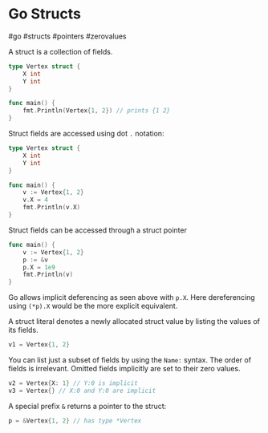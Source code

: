 # Go Structs
#go #structs #pointers #zerovalues

A struct is a collection of fields.
```go
type Vertex struct {
	X int
	Y int
}

func main() {
	fmt.Println(Vertex{1, 2}) // prints {1 2}
}
```

Struct fields are accessed using dot `.` notation:
```go
type Vertex struct {
	X int
	Y int
}

func main() {
	v := Vertex{1, 2}
	v.X = 4
	fmt.Println(v.X)
}
```

Struct fields can be accessed through a struct pointer
```go
func main() {
	v := Vertex{1, 2}
	p := &v
	p.X = 1e9
	fmt.Println(v)
}
```
Go allows implicit deferencing as seen above with `p.X`.
Here dereferencing using `(*p).X` would be the more explicit equivalent.

A struct literal denotes a newly allocated struct value
by listing the values of its fields.
```go
v1 = Vertex{1, 2}
```

You can list just a subset of fields by using the `Name:` syntax.
The order of fields is irrelevant.
Omitted fields implicitly are set to their zero values.
```go
v2 = Vertex{X: 1} // Y:0 is implicit
v3 = Vertex{} // X:0 and Y:0 are implicit
```

A special prefix `&` returns a pointer to the struct:
```go
p = &Vertex{1, 2} // has type *Vertex
```

